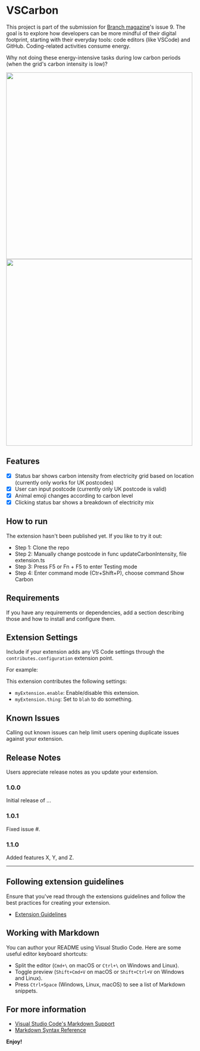 # VSCarbon
This project is part of the submission for [Branch magazine](https://branch.climateaction.tech/)'s issue 9. The goal is to explore how developers can be more mindful of their digital footprint, starting with their everyday tools: code editors (like VSCode) and GitHub. Coding-related activities consume energy.

Why not doing these energy-intensive tasks during low carbon periods (when the grid's carbon intensity is low)?

<img src="https://github.com/user-attachments/assets/c4433f56-9278-47ea-a6e1-d1e1cc27ae9a" width="500"/>
<img src="https://github.com/user-attachments/assets/c0192d58-6444-4963-9a8c-97d109ec3518" width="500"/>




## Features

- [x] Status bar shows carbon intensity from electricity grid based on location (currently only works for UK postcodes)
- [x] User can input postcode (currently only UK postcode is valid)
- [x] Animal emoji changes according to carbon level
- [x] Clicking status bar shows a breakdown of electricity mix

## How to run
The extension hasn't been published yet. If you like to try it out:
- Step 1: Clone the repo
- Step 2: Manually change postcode in func updateCarbonIntensity, file extension.ts
- Step 3: Press F5 or Fn + F5 to enter Testing mode
- Step 4: Enter command mode (Ctr+Shift+P), choose command Show Carbon
  
## Requirements

If you have any requirements or dependencies, add a section describing those and how to install and configure them.

## Extension Settings

Include if your extension adds any VS Code settings through the `contributes.configuration` extension point.

For example:

This extension contributes the following settings:

* `myExtension.enable`: Enable/disable this extension.
* `myExtension.thing`: Set to `blah` to do something.

## Known Issues

Calling out known issues can help limit users opening duplicate issues against your extension.

## Release Notes

Users appreciate release notes as you update your extension.

### 1.0.0

Initial release of ...

### 1.0.1

Fixed issue #.

### 1.1.0

Added features X, Y, and Z.

---

## Following extension guidelines

Ensure that you've read through the extensions guidelines and follow the best practices for creating your extension.

* [Extension Guidelines](https://code.visualstudio.com/api/references/extension-guidelines)

## Working with Markdown

You can author your README using Visual Studio Code. Here are some useful editor keyboard shortcuts:

* Split the editor (`Cmd+\` on macOS or `Ctrl+\` on Windows and Linux).
* Toggle preview (`Shift+Cmd+V` on macOS or `Shift+Ctrl+V` on Windows and Linux).
* Press `Ctrl+Space` (Windows, Linux, macOS) to see a list of Markdown snippets.

## For more information

* [Visual Studio Code's Markdown Support](http://code.visualstudio.com/docs/languages/markdown)
* [Markdown Syntax Reference](https://help.github.com/articles/markdown-basics/)

**Enjoy!**
